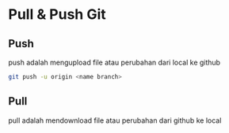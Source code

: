 # Pull & Push Git

## Push

push adalah mengupload file atau perubahan dari local ke github

```sh
git push -u origin <name branch>
```

## Pull

pull adalah mendownload file atau perubahan dari github ke local
